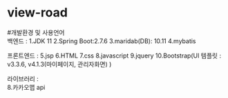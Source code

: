 # view-road



#개발환경 및 사용언어
<br>
백엔드 : 
			1.JDK 11
			2.Spring Boot:2.7.6
			3.maridab(DB): 10.11
			4.mybatis

프론트엔드 :
			5.jsp
			6.HTML
			7.css
			8.javascript
			9.jquery
			10.Bootstrap(UI 템플릿 : v3.3.6,  v4.1.3(마이페이지, 관리자화면)  )
			
라이브러리 :  
			8.카카오맵 api
			
			
			


